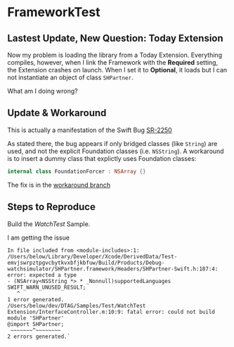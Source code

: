 # FrameworkTest

## Lastest Update, New Question: Today Extension

Now my problem is loading the library from a Today Extension. Everything compiles, however, when I link the Framework with the **Required** setting, the Extension crashes on launch. When I set it to **Optional**, it loads but I can not instantiate an object of class `SHPartner`.

What am I doing wrong?

## Update & Workaround

This is actually a manifestation of the Swift Bug [SR-2250](https://bugs.swift.org/browse/SR-2250)

As stated there, the bug appears if only bridged classes (like `String`) are used, and not the explicit Foundation classes (i.e. `NSString`). A workaround is to insert a dummy class that explictly uses Foundation classes:

```Swift
internal class FoundationForcer : NSArray {}
```

The fix is in the [workaround branch](https://github.com/below/FrameworkTest/blob/be666e59bb9807086b14a3d54aadb5ca73599b9a/SHPartnerBase.swift#L11)

## Steps to Reproduce

Build the _WatchTest_ Sample.

I am getting the issue

```While building module 'SHPartner' imported from /Users/below/dev/DTAG/Samples/Test/WatchTest Extension/InterfaceController.m:10:
In file included from <module-includes>:1:
/Users/below/Library/Developer/Xcode/DerivedData/Test-emvjswrpztpgvcbytkvxbfjkbfuw/Build/Products/Debug-watchsimulator/SHPartner.framework/Headers/SHPartner-Swift.h:187:4: error: expected a type
- (NSArray<NSString *> * _Nonnull)supportedLanguages SWIFT_WARN_UNUSED_RESULT;
   ^
1 error generated.
/Users/below/dev/DTAG/Samples/Test/WatchTest Extension/InterfaceController.m:10:9: fatal error: could not build module 'SHPartner'
@import SHPartner;
 ~~~~~~~^~~~~~~~~
2 errors generated.`

